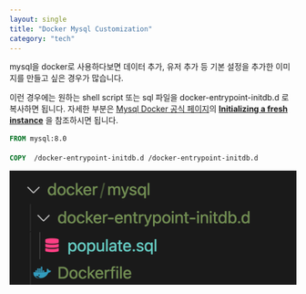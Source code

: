 ```yaml
---
layout: single
title: "Docker Mysql Customization"
category: "tech"
---
```


mysql을 docker로 사용하다보면 데이터 추가, 유저 추가 등 기본 설정을 추가한 이미지를 만들고 싶은 경우가 많습니다.

이런 경우에는 원하는 shell script 또는 sql 파일을 docker-entrypoint-initdb.d 로 복사하면 됩니다. 자세한 부분은 [Mysql Docker 공식 페이지](https://hub.docker.com/_/mysql)의 **<u>Initializing a fresh instance</u>** 을 참조하시면 됩니다.

```dockerfile
FROM mysql:8.0

COPY  /docker-entrypoint-initdb.d /docker-entrypoint-initdb.d
```

![image-20211010235543888](/assets/images/image-20211010235543888.png)
